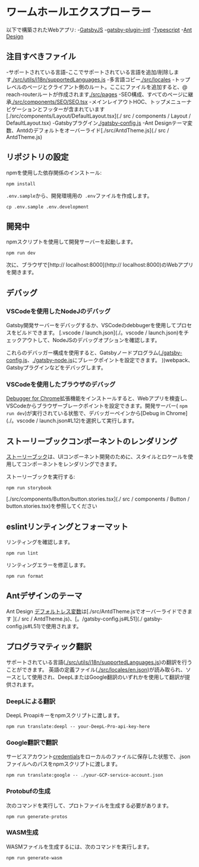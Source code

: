 # ワームホールエクスプローラー

以下で構築されたWebアプリ:
-[GatsbyJS](https://www.gatsbyjs.com/)
-[gatsby-plugin-intl](https://www.gatsbyjs.com/plugins/gatsby-plugin-intl/)
-[Typescript](https://www.typescriptlang.org/)
-[Ant Design](https://ant.design/)


## 注目すべきファイル

-サポートされている言語-ここでサポートされている言語を追加/削除します[./src/utils/i18n/supportedLanguages.js](../src/utils/i18n/supportedLanguages.js)
-多言語コピー[./src/locales](./src/locales)
-トップレベルのページとクライアント側のルート。ここにファイルを追加すると、@ reach-routerルートが作成されます[./src/pages](./src/pages)
-SEO構成、すべてのページに継承[./src/components/SEO/SEO.tsx](./src/components/SEO/SEO.tsx)
-メインレイアウトHOC、トップメニューナビゲーションとフッターが含まれています[./src/components/Layout/DefaultLayout.tsx](./ src / components / Layout / DefaultLayout.tsx)
-Gatsbyプラグイン[./gatsby-config.js](./gatsby-config.js)
-Ant Designテーマ変数、Antdのデフォルトをオーバーライド[./src/AntdTheme.js](./ src / AntdTheme.js)


## リポジトリの設定

npmを使用した依存関係のインストール:

    npm install

`.env.sample`から、開発環境用の` .env`ファイルを作成します。

    cp .env.sample .env.development

## 開発中

npmスクリプトを使用して開発サーバーを起動します。

    npm run dev

次に、ブラウザで[http:// localhost:8000](http:// localhost:8000)のWebアプリを開きます。

## デバッグ
### VSCodeを使用したNodeJのデバッグ

Gatsby開発サーバーをデバッグするか、VSCodeのdebbugerを使用してプロセスをビルドできます。 [.vscode / launch.json](./。vscode / launch.json)をチェックアウトして、NodeJSのデバッグオプションを確認します。

これらのデバッガー構成を使用すると、Gatsbyノードプログラム([./gatsby-config.js](./gatsby-config.js)、[./gatsby-node.js](./gatsby-node.js)にブレークポイントを設定できます。 ))webpack、Gatsbyプラグインなどをデバッグします。

### VSCodeを使用したブラウザのデバッグ

[Debugger for Chrome](https://marketplace.visualstudio.com/items?itemName=msjsdiag.debugger-for-chrome)拡張機能をインストールすると、Webアプリを検査し、VSCodeからブラウザーブレークポイントを設定できます。開発サーバー( `npm run dev`)が実行されている状態で、デバッガーペインから[Debug in Chrome](./。vscode / launch.json#L12)を選択して実行します。

## ストーリーブックコンポーネントのレンダリング

[ストーリーブック](https://storybook.js.org/)は、UIコンポーネント開発のために、スタイルとロケールを使用してコンポーネントをレンダリングできます。

ストーリーブックを実行する:

    npm run storybook

[./src/components/Button/button.stories.tsx](./ src / components / Button / button.stories.tsx)を参照してください

## eslintリンティングとフォーマット

リンティングを確認します。

    npm run lint

リンティングエラーを修正します。

    npm run format

## Antデザインのテーマ

Ant Design [デフォルトレス変数](https://github.com/ant-design/ant-design/blob/master/components/style/themes/default.less)は[./src/AntdTheme.jsでオーバーライドできます ](./ src / AntdTheme.js)、[。/gatsby-config.js#L51](./ gatsby-config.js#L51)で使用されます。


## プログラマティック翻訳

サポートされている言語([./src/utils/i18n/supportedLanguages.js](../src/utils/i18n/supportedLanguages.js))の翻訳を行うことができます。 英語の定義ファイル([./src/locales/en.json](./src/locales/en.json))が読み取られ、ソースとして使用され、DeepLまたはGoogle翻訳のいずれかを使用して翻訳が提供されます。

### DeepLによる翻訳

DeepL Proapiキーをnpmスクリプトに渡します。

    npm run translate:deepl -- your-DeepL-Pro-api-key-here

### Google翻訳で翻訳

サービスアカウント[credentials](https://github.com/leolabs/json-autotranslate#google-translate)をローカルのファイルに保存した状態で、.jsonファイルへのパスをnpmスクリプトに渡します。

    npm run translate:google -- ./your-GCP-service-account.json

### Protobufの生成

次のコマンドを実行して、プロトファイルを生成する必要があります。

    npm run generate-protos

### WASM生成

WASMファイルを生成するには、次のコマンドを実行します。

    npm run generate-wasm
